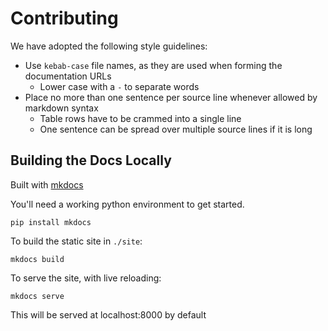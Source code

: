 # Contributing

We have adopted the following style guidelines:
 - Use `kebab-case` file names, as they are used when forming the documentation URLs
   * Lower case with a `-` to separate words
 - Place no more than one sentence per source line whenever allowed by markdown syntax
   * Table rows have to be crammed into a single line
   * One sentence can be spread over multiple source lines if it is long

## Building the Docs Locally

Built with [mkdocs](https://www.mkdocs.org/#mkdocs)

You'll need a working python environment to get started.

```
pip install mkdocs
```

To build the static site in `./site`:
```
mkdocs build
```

To serve the site, with live reloading:
```
mkdocs serve
```
This will be served at localhost:8000 by default
